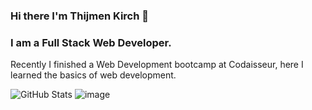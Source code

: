 ### Hi there I'm Thijmen Kirch 👋

### I am a Full Stack Web Developer.
Recently I finished a Web Development bootcamp at Codaisseur, here I learned the basics of web development.

<!--
**DefKirch/DefKirch** is a ✨ _special_ ✨ repository because its `README.md` (this file) appears on your GitHub profile.

Here are some ideas to get you started:

- 🔭 I’m currently working on ...
- 🌱 I’m currently learning ...
- 👯 I’m looking to collaborate on ...
- 🤔 I’m looking for help with ...
- 💬 Ask me about ...
- 📫 How to reach me: ...
- 😄 Pronouns: ...
- ⚡ Fun fact: ...
-->
![GitHub Stats](https://github-readme-stats.vercel.app/api?username=defkirch&theme=radical)
![image](https://img.shields.io/badge/Sequelize-52B0E7?style=for-the-badge&logo=Sequelize&logoColor=white)
